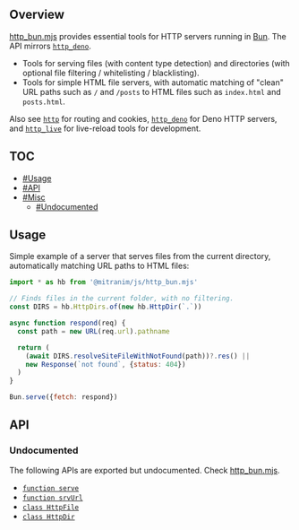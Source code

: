 ## Overview

[http_bun.mjs](../http_bun.mjs) provides essential tools for HTTP servers running in [Bun](https://bun.com). The API mirrors [`http_deno`](http_deno_readme.md).

* Tools for serving files (with content type detection) and directories (with optional file filtering / whitelisting / blacklisting).
* Tools for simple HTML file servers, with automatic matching of "clean" URL paths such as `/` and `/posts` to HTML files such as `index.html` and `posts.html`.

Also see [`http`](http_readme.md) for routing and cookies, [`http_deno`](http_deno_readme.md) for Deno HTTP servers, and [`http_live`](http_live_readme.md) for live-reload tools for development.

## TOC

* [#Usage](#usage)
* [#API](#api)
* [#Misc](#misc)
  * [#Undocumented](#undocumented)

## Usage

Simple example of a server that serves files from the current directory, automatically matching URL paths to HTML files:

```js
import * as hb from '@mitranim/js/http_bun.mjs'

// Finds files in the current folder, with no filtering.
const DIRS = hb.HttpDirs.of(new hb.HttpDir(`.`))

async function respond(req) {
  const path = new URL(req.url).pathname

  return (
    (await DIRS.resolveSiteFileWithNotFound(path))?.res() ||
    new Response(`not found`, {status: 404})
  )
}

Bun.serve({fetch: respond})
```

## API

### Undocumented

The following APIs are exported but undocumented. Check [http_bun.mjs](../http_bun.mjs).

  * [`function serve`](../http_bun.mjs#L10)
  * [`function srvUrl`](../http_bun.mjs#L19)
  * [`class HttpFile`](../http_bun.mjs#L21)
  * [`class HttpDir`](../http_bun.mjs#L55)
